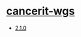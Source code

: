 # [cancerit-wgs](https://github.com/cancerit)
- [2.1.0](/high-throughput-sequencing/cancerit-wgs/2.1.0)
